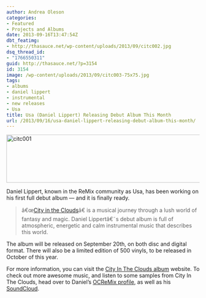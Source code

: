 ```yaml
---
author: Andrea Oleson
categories:
- Featured
- Projects and Albums
date: 2013-09-16T13:47:54Z
dbt_featimg:
- http://thasauce.net/wp-content/uploads/2013/09/citc002.jpg
dsq_thread_id:
- "1766550311"
guid: http://thasauce.net/?p=3154
id: 3154
image: /wp-content/uploads/2013/09/citc003-75x75.jpg
tags:
- albums
- daniel lippert
- instrumental
- new releases
- Usa
title: Usa (Daniel Lippert) Releasing Debut Album This Month
url: /2013/09/16/usa-daniel-lippert-releasing-debut-album-this-month/
---
```


<img class="aligncenter size-full wp-image-3155" alt="citc001" src="http://thasauce.net/wp-content/uploads/2013/09/citc001.jpg" width="757" height="125" srcset="http://thasauce.net/wp-content/uploads/2013/09/citc001.jpg 757w, http://thasauce.net/wp-content/uploads/2013/09/citc001-300x49.jpg 300w, http://thasauce.net/wp-content/uploads/2013/09/citc001-75x12.jpg 75w" sizes="(max-width: 757px) 100vw, 757px" />

Daniel Lippert, known in the ReMix community as Usa, has been working on his first full debut album &#8212; and it is finally ready.

> â€œ<a href="http://city-in-the-clouds.net/" target="_blank">City in the Clouds</a>â€ is a musical journey through a lush world of fantasy and magic. Daniel Lippertâ€˜s debut album is full of atmospheric, energetic and calm instrumental music that describes this world.

The album will be released on September 20th, on both disc and digital format. There will also be a limited edition of 500 vinyls, to be released in October of this year.

For more information, you can visit the <a href="http://city-in-the-clouds.net/" target="_blank">City In The Clouds album</a> website. To check out more awesome music, and listen to some samples from City In The Clouds, head over to Daniel&#8217;s <a href="http://ocremix.org/artist/4698/usa" target="_blank">OCReMix profile</a>, as well as his <a href="https://soundcloud.com/daniel-lippert-1" target="_blank">SoundCloud</a>.